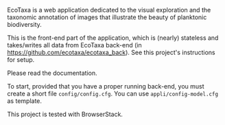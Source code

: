 EcoTaxa is a web application dedicated to the visual exploration and the taxonomic annotation of images that illustrate
the beauty of planktonic biodiversity.

This is the front-end part of the application, which is (nearly) stateless and takes/writes all data from EcoTaxa
back-end (in https://github.com/ecotaxa/ecotaxa_back). See this project's instructions for setup.

Please read the documentation.

To start, provided that you have a proper running back-end, you must create a short file `config/config.cfg`.
You can use `appli/config-model.cfg` as template.

This project is tested with BrowserStack.
